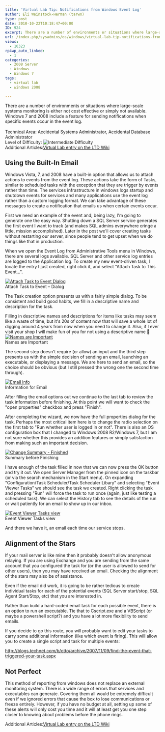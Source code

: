 ```yaml
---
title: 'Virtual Lab Tip: Notifications from Windows Event Log'
author: Eli Weinstock-Herman (tarwn)
type: post
date: 2010-10-22T10:18:47+00:00
ID: 924
excerpt: There are a number of environments or situations where large-scale systems monitoring is either not cost effective or simply not available. Windows 7 and 2008 include a feature for sending notifications when specific events occur in the event log.
url: /index.php/sysadmins/os/windows/virtual-lab-tip-notifications-from-windo/
views:
  - 10323
rp4wp_auto_linked:
  - 1
categories:
  - 2008 Server
  - Windows
  - Windows 7
tags:
  - virtual lab
  - windows 2008

---
```

<div class="acc_header">
  There are a number of environments or situations where large-scale systems monitoring is either not cost effective or simply not available. Windows 7 and 2008 include a feature for sending notifications when specific events occur in the event log.<br /> <br /> <label>Technical Area:</label> Accidental Systems Administrator, Accidental Database Administrator<br /> <label class="diff">Level of Difficulty: </label><img src="http://www.tiernok.com/LTDBlog/dr_intermediate.png" alt="Intermediate Difficulty" /><br /> <label>Additional Articles:</label><a href="http://wiki.ltd.local/index.php/Virtual_Lab" title="View the wiki entry">Virtual Lab entry on the LTD Wiki</a>
</div>



## Using the Built-In Email

Windows Vista, 7, and 2008 have a built-in option that allows us to attach actions to events from the event log. These actions take the form of Tasks, similar to scheduled tasks with the exception that they are trigger by events rather than time. The services infrastructure in windows logs startup and shutdown events for services and many applications use the event log rather than a custom logging format. We can take advantage of these messages to create a notification that emails us when certain events occur.

First we need an example of the event and, being lazy, I'm going to generate one the easy way. Shutting down a SQL Server service generates the first event I want to track (and makes SQL admins everywhere cringe a little, mission accomplished). Later in the post we'll cover creating tasks without restarting our server, since people tend to get upset when we do things like that in production.

When we open the Event Log from Administrative Tools menu in Windows, there are several logs available. SQL Server and other service log entries are logged to the Application log. To create my new event-driven task, I locate the entry I just created, right click it, and select "Attach Task to This Event...".

<div class="screenshot">
  <a href="http://www.tiernok.com/LTDBlog/EventMonitor/orig/01_screen.png" title="View Fullsize" target="_blank"><img src="http://www.tiernok.com/LTDBlog/EventMonitor/01_screen.png" alt="Attach Task to Event Dialog" /></a><br /> Attach Task to Event – Dialog
</div>

The Task creation option presents us with a fairly simple dialog. To be consistent and build good habits, we fill in a descriptive name and description for the task. 

<div class="hint">
  Filling in descriptive names and descriptions for items like tasks may seem like a waste of time, but it's 20s of content now that will save a whole lot of digging around 4 years from now when you need to change it. Also, if I ever visit your shop I will make fun of you for not using a descriptive name 🙂
</div>

<div class="screenshot">
  <a href="http://www.tiernok.com/LTDBlog/EventMonitor/orig/02_screen.png" title="View Fullsize" target="_blank"><img src="http://www.tiernok.com/LTDBlog/EventMonitor/02_screen.png" alt="Names are Important" /></a><br /> Names are Important
</div>

The second step doesn't require (or allow) an input and the third step presents us with the simple decision of sending an email, launching an executable, or displaying a message. We are here to send an email, so the choice should be obvious (but I still pressed the wrong one the second time through). 

<div class="screenshot">
  <a href="http://www.tiernok.com/LTDBlog/EventMonitor/orig/03_screen.png" title="View Fullsize" target="_blank"><img src="http://www.tiernok.com/LTDBlog/EventMonitor/03_screen.png" alt="Email Info" /></a><br /> Information for Email
</div>

After filling the email options out we continue to the last tab to review the task information before finishing. At this point we will want to check the "open properties" checkbox and press "Finish".

After completing the wizard, we now have the full properties dialog for the task. Perhaps the most critical item here is to change the radio selection on the first tab to "Run whether user is logged in or not". There is also an OS configuration box that I changed to Windows 2008 R2/Windows 7, but I am not sure whether this provides an addition features or simply satisfaction from making such an important decision.

<div class="screenshot">
  <a href="http://www.tiernok.com/LTDBlog/EventMonitor/orig/04_screen.png" title="View Fullsize" target="_blank"><img src="http://www.tiernok.com/LTDBlog/EventMonitor/04_screen.png" alt="Change Summary - Finished" /></a><br /> Summary before Finishing
</div>

I have enough of the task filled in now that we can now press the OK button and try it out. We open Server Manager from the pinned icon on the taskbar (or via the search mechanism in the Start menu). On expanding "Configuration/Task Scheduler/Task Scheduler Libary" and selecting "Event Viewer Tasks" we should see the task we created. Right clicking the task and pressing "Run" will force the task to run once (again, just like testing a scheduled task). We can select the History tab to see the details of the run or wait patiently for an email to show up in our inbox.

<div class="screenshot">
  <a href="http://www.tiernok.com/LTDBlog/EventMonitor/orig/05_screen.png" title="View Fullsize" target="_blank"><img src="http://www.tiernok.com/LTDBlog/EventMonitor/05_screen.png" alt="Event Viewer Tasks view" /></a><br /> Event Viewer Tasks view
</div>

And there we have it, an email each time our service stops.

## Alignment of the Stars

If your mail server is like mine then it probably doesn't allow anonymous relaying. If you are using Exchange and you are sending from the same account that you configured the task for (or the user is allowed to send for other users), then you may have received an email. Checking the alignment of the stars may also be of assistance. 

Even if the email did work, it is going to be rather tedious to create individual tasks for each of the potential events (SQL Server start/stop, SQL Agent Start/Stop, etc) that you are interested in.

Rather than build a hard-coded email task for each possible event, there is an option to run an executable. Tie that to Cscript.exe and a VBScript (or maybe a powershell script?) and you have a lot more flexibility to send emails. 

If you decide to go this route, you will probably want to edit your tasks to carry some additional information (like which event is firing). This will allow you to create a single script and task for multiple events:
  
http://blogs.technet.com/b/otto/archive/2007/11/09/find-the-event-that-triggered-your-task.aspx

## Not Perfect

This method of reporting from windows does not replace an external monitoring system. There is a wide range of errors that services and executables can generate. Covering them all would be extremely difficult even if we ignored errors that cause the box to lose communications or freeze entirely. However, if you have no budget at all, setting up some of these alerts will only cost you time and it will at least get you one step closer to knowing about problems before the phone rings.

<label>Additional Articles:</label>[Virtual Lab entry on the LTD Wiki][1]

 [1]: http://wiki.ltd.local/index.php/Virtual_Lab "View the wiki entry"